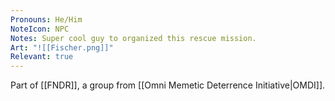 ```yaml
---
Pronouns: He/Him
NoteIcon: NPC
Notes: Super cool guy to organized this rescue mission.
Art: "![[Fischer.png]]"
Relevant: true
---
```

Part of [[FNDR]], a group from [[Omni Memetic Deterrence Initiative|OMDI]].
